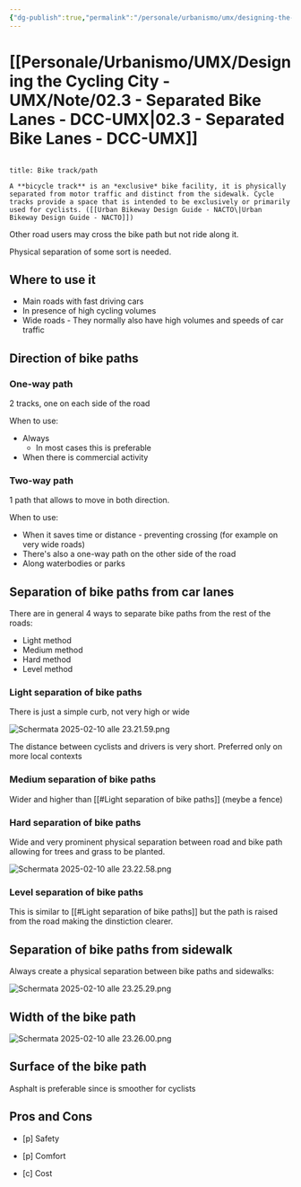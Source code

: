 ```yaml
---
{"dg-publish":true,"permalink":"/personale/urbanismo/umx/designing-the-cycling-city-umx/note/02-3-separated-bike-lanes-dcc-umx/","tags":["UNI"]}
---
```


# [[Personale/Urbanismo/UMX/Designing the Cycling City - UMX/Note/02.3 - Separated Bike Lanes - DCC-UMX\|02.3 - Separated Bike Lanes - DCC-UMX]]

```table-of-contents
```

```ad-Definizione
title: Bike track/path

A **bicycle track** is an *exclusive* bike facility, it is physically separated from motor traffic and distinct from the sidewalk. Cycle tracks provide a space that is intended to be exclusively or primarily used for cyclists. ([[Urban Bikeway Design Guide - NACTO\|Urban Bikeway Design Guide - NACTO]])

```

Other road users may cross the bike path but not ride along it.

Physical separation of some sort is needed.

## Where to use it

- Main roads with fast driving cars
- In presence of high cycling volumes
- Wide roads - They normally also have high volumes and speeds of car traffic

## Direction of bike paths

### One-way path

2 tracks, one on each side of the road

When to use:
- Always
	- In most cases this is preferable
- When there is commercial activity
### Two-way path

1 path that allows to move in both direction. 

When to use:
- When it saves time or distance - preventing crossing (for example on very wide roads)
- There's also a one-way path on the other side of the road
- Along waterbodies or parks

## Separation of bike paths from car lanes


There are in general 4 ways to separate bike paths from the rest of the roads:
- Light method
- Medium method
- Hard method
- Level method

### Light separation of bike paths

There is just a simple curb, not very high or wide

![Schermata 2025-02-10 alle 23.21.59.png](/img/user/Personale/Urbanismo/UMX/Designing%20the%20Cycling%20City%20-%20UMX/Note/Allegati/Schermata%202025-02-10%20alle%2023.21.59.png)

The distance between cyclists and drivers is very short. Preferred only on more local contexts

### Medium separation of bike paths

Wider and higher than [[#Light separation of bike paths]] (meybe a fence)

### Hard separation of bike paths

Wide and very prominent physical separation between road and bike path allowing for trees and grass to be planted.

![Schermata 2025-02-10 alle 23.22.58.png](/img/user/Personale/Urbanismo/UMX/Designing%20the%20Cycling%20City%20-%20UMX/Note/Allegati/Schermata%202025-02-10%20alle%2023.22.58.png)

### Level separation of bike paths

This is similar to [[#Light separation of bike paths]] but the path is raised from the road making the dinstiction clearer.

## Separation of bike paths from sidewalk

Always create a physical separation between bike paths and sidewalks:

![Schermata 2025-02-10 alle 23.25.29.png](/img/user/Personale/Urbanismo/UMX/Designing%20the%20Cycling%20City%20-%20UMX/Note/Allegati/Schermata%202025-02-10%20alle%2023.25.29.png)

## Width of the bike path

![Schermata 2025-02-10 alle 23.26.00.png](/img/user/Personale/Urbanismo/UMX/Designing%20the%20Cycling%20City%20-%20UMX/Note/Allegati/Schermata%202025-02-10%20alle%2023.26.00.png)

## Surface of the bike path

Asphalt is preferable since is smoother for cyclists

## Pros and Cons

- [p] Safety
- [p] Comfort

- [c] Cost
